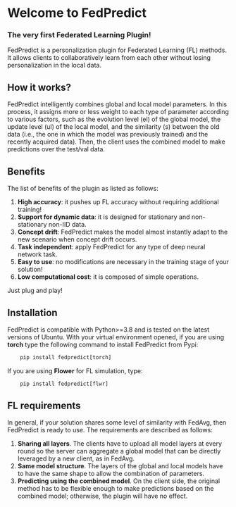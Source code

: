# Welcome to FedPredict
### The very first Federated Learning Plugin!

FedPredict is a personalization plugin for Federated Learning (FL) methods.
It allows clients to collaboratively learn from each other without losing personalization in the local data.

## How it works?

FedPredict intelligently combines global and local model parameters. In this process,
it assigns more or less weight to each type of parameter according to various factors, such as 
the evolution level (el) of the global model, the update level (ul) of the local model, and the 
similarity (s) between the old data (i.e., the one in which the model was previously trained) and 
the recently acquired data). Then, the client uses the combined model to make predictions over the test/val data.

## Benefits

The list of benefits of the plugin as listed as follows:

1. **High accuracy**: it pushes up FL accuracy without requiring additional training!
2. **Support for dynamic data**: it is designed for stationary and non-stationary non-IID data.
3. **Concept drift**: FedPredict makes the model almost instantly adapt to the new scenario when concept drift occurs.
4. **Task independent**: apply FedPredict for any type of deep neural network task.
2. **Easy to use**: no modifications are necessary in the training stage of your solution!
3. **Low computational cost**: it is composed of simple operations.

Just plug and play!

## Installation

FedPredict is compatible with Python>=3.8 and is tested on the latest versions of Ubuntu.
With your virtual environment opened, if you are using **torch** type the following command to install FedPredict from Pypi:

```python
    pip install fedpredict[torch]
```

If you are using **Flower** for FL simulation, type:

```python
    pip install fedpredict[flwr]
```

## FL requirements

In general, if your solution shares some level of similarity with FedAvg, then FedPredict is ready to use.
The requirements are described as follows:


1. **Sharing all layers**. The clients have to upload all model layers at every round so the server can aggregate a global model that can be directly leveraged by a new client, as in FedAvg.
2. **Same model structure**. The layers of the global and local models have to have the same shape to allow the combination of parameters.
3.  **Predicting using the combined model**. On the client side, the original method has to be flexible enough to make predictions based on the combined model; otherwise, the plugin will have no effect.
